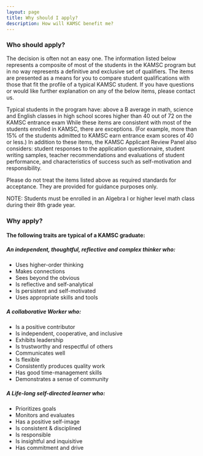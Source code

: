 ```yaml
---
layout: page
title: Why should I apply?
description: How will KAMSC benefit me?
---
```

<h3>Who should apply?</h3>

The decision is often not an easy one. The information listed below represents a composite of most of the students in the KAMSC program but in no way represents a definitive and exclusive set of qualifiers. The items are presented as a means for you to compare student qualifications with those that fit the profile of a typical KAMSC student. If you have questions or would like further explanation on any of the below items, please contact us.

Typical students in the program have:
above a B average in math, science and English classes in high school
scores higher than 40 out of 72 on the KAMSC entrance exam
While these items are consistent with most of the students enrolled in KAMSC, there are exceptions. (For example, more than 15% of the students admitted to KAMSC earn entrance exam scores of 40 or less.) In addition to these items, the KAMSC Applicant Review Panel also considers: student responses to the application questionnaire, student writing samples, teacher recommendations and evaluations of student performance, and characteristics of success such as self-motivation and responsibility.

Please do not treat the items listed above as required standards for acceptance. They are provided for guidance purposes only.

NOTE: Students must be enrolled in an Algebra I or higher level math class during their 8th grade year.

<h3>Why apply?</h3>

<h4>The following traits are typical of a KAMSC graduate:</h4>

<h5>An independent, thoughtful, reflective and complex thinker who:</h5>

<ul>
  <li>Uses higher-order thinking</li>
  <li>Makes connections</li>
  <li>Sees beyond the obvious</li>
  <li>Is reflective and self-analytical</li>
  <li>Is persistent and self-motivated</li>
  <li>Uses appropriate skills and tools</li>
</ul>

<h5>A collaborative Worker who:</h5>

<ul>
  <li>Is a positive contributor</li>
  <li>Is independent, cooperative, and inclusive</li>
  <li>Exhibits leadership</li>
  <li>Is trustworthy and respectful of others</li>
  <li>Communicates well</li>
  <li>Is flexible</li>
  <li>Consistently produces quality work</li>
  <li>Has good time-management skills</li>
  <li>Demonstrates a sense of community</li>
</ul>

<h5>A Life-long self-directed learner who:</h5>

<ul>
  <li>Prioritizes goals</li>
  <li>Monitors and evaluates</li>
  <li>Has a positive self-image</li>
  <li>Is consistent & disciplined</li>
  <li>Is responsible</li>
  <li>Is insightful and inquisitive</li>
  <li>Has commitment and drive</li>
</ul>
